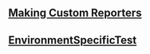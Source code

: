 ## [Making Custom Reporters](Reporters.md)

## [EnvironmentSpecificTest](EnvironmentSpecificTest.md)